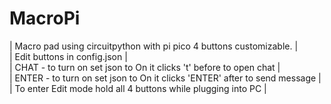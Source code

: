 # MacroPi
| Macro pad using circuitpython with pi pico 4 buttons customizable. | </br>
| Edit buttons in config.json | </br>
| CHAT - to turn on set json to On it clicks 't' before to open chat | </br>
| ENTER - to turn on set json to On it clicks 'ENTER' after to send message | </br>
| To enter Edit mode hold all 4 buttons while plugging into PC |
